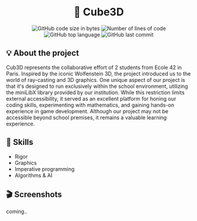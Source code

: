 <h1 align="center">
	🚀 Cube3D
</h1>

<p align="center">
	<img alt="GitHub code size in bytes" src="https://img.shields.io/github/languages/code-size/JBVer/Cube3D?color=lightblue" />
	<img alt="Number of lines of code" src="https://tokei.rs/b1/github/JBVer/Cube3D?category=code" />
	<img alt="GitHub top language" src="https://img.shields.io/github/languages/top/JBVer/Cube3D?color=blue" />
	<img alt="GitHub last commit" src="https://img.shields.io/github/last-commit/JBVer/Cube3D?color=green" />
</p>

## 💡 About the project

Cub3D represents the collaborative effort of 2 students from Ecole 42 in Paris. Inspired by the iconic Wolfenstein 3D, the project introduced us to the world of ray-casting and 3D graphics. One unique aspect of our project is that it's designed to run exclusively within the school environment, utilizing the miniLibX library provided by our institution.
While this restriction limits external accessibility, it served as an excellent platform for honing our coding skills, experimenting with mathematics, and gaining hands-on experience in game development. Although our project may not be accessible beyond school premises, it remains a valuable learning experience. 

## 🧮 Skills
* Rigor
* Graphics
* Imperative programming
* Algorithms & AI

## 🎬 Screenshots
coming..
